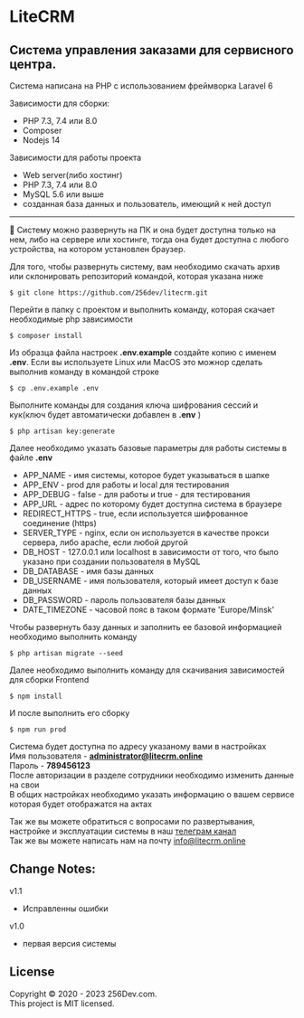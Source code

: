 # LiteCRM

## Система управления заказами для сервисного центра.

Система написана на PHP с использованием фреймворка Laravel 6

Зависимости для сборки:
* PHP 7.3, 7.4 или 8.0
* Composer
* Nodejs 14

Зависимости для работы проекта
* Web server(либо хостинг)
* PHP 7.3, 7.4 или 8.0
* MySQL 5.6 или выше
* созданная база данных и пользователь, имеющий к ней доступ

---

🚀 Систему можно развернуть на ПК и она будет доступна только на нем, либо на сервере или хостинге, тогда она будет доступна с любого устройства, на котором установлен браузер.

Для того, чтобы развернуть систему, вам необходимо скачать архив или склонировать репозиторий командой, которая указана ниже

    $ git clone https://github.com/256dev/litecrm.git

Перейти в папку с проектом и выполнить команду, которая скачает необходимые php зависимости

    $ composer install

Из образца файла настроек **.env.example** создайте копию с именем **.env**. Eсли вы используете Linux или MacOS это можнор сделать выполнив команду в командой строке

    $ cp .env.example .env

Выполните команды для создания ключа шифрования сессий и кук(ключ будет автоматически добавлен в **.env** )

    $ php artisan key:generate

Далее необходимо указать базовые параметры для работы системы в файле **.env**  
* APP_NAME - имя системы, которое будет указываться в шапке  
* APP_ENV - prod для работы и local для тестирования  
* APP_DEBUG - false - для работы и true - для тестирования  
* APP_URL - адрес по которому будет доступна система в браузере  
* REDIRECT_HTTPS - true, если используется шифрованное соединение (https)  
* SERVER_TYPE - nginx, если он используется в качестве прокси сервера, либо apache, если любой другой  
* DB_HOST - 127.0.0.1 или localhost в зависимости от того, что было указано при создании пользователя в MySQL  
* DB_DATABASE - имя базы данных  
* DB_USERNAME - имя пользователя, который имеет доступ к базе данных  
* DB_PASSWORD - пароль пользователя базы данных  
* DATE_TIMEZONE - часовой пояс в таком формате 'Europe/Minsk'  

Чтобы развернуть базу данных и заполнить ее базовой информацией необходимо выполнить команду

    $ php artisan migrate --seed

Далее необходимо выполнить команду для скачивания зависимостей для сборки Frontend

    $ npm install
    
И после выполнить его сборку

    $ npm run prod

Система будет доступна по адресу указаному вами в настройках  
Имя пользователя - **administrator@litecrm.online**  
Пароль - **789456123**  
После авторизации в разделе сотрудники необходимо изменить данные на свои  
В общих настройках необходимо указать информацию о вашем сервисе которая будет отображатся на актах  

Так же вы можете обратиться с вопросами по развертывания, настройке и эксплуатации системы в наш [телеграм канал](https://t.me/litecrm_chat)  
Так же вы можете написать нам на почту <info@litecrm.online>


## Change Notes:  
v1.1
* Исправленны ошибки

v1.0
* первая версия системы

## License

Copyright © 2020 - 2023 256Dev.com.  
This project is MIT licensed.
